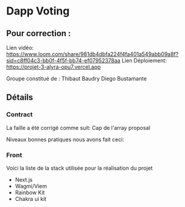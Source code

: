 # Dapp Voting

## Pour correction :

Lien vidéo: https://www.loom.com/share/981db4dbfa224f4fa401a549abb09a8f?sid=c8ff04c3-bb0f-4f5f-bb74-ef07952378aa
Lien Déploiement: https://projet-3-alyra-opu7.vercel.app

Groupe constitué de :
Thibaut Baudry
Diego Bustamante

## Détails

### Contract
La faille a été corrigé comme suit:
Cap de l'array proposal

Niveaux bonnes pratiques nous avons fait ceci:


### Front
Voici la liste de la stack utilisée pour la réalisation du projet
- Next.js
- Wagmi/Viem
- Rainbow Kit
- Chakra ui kit
